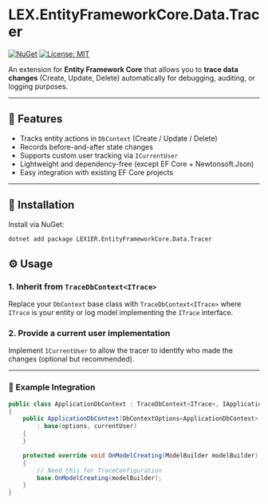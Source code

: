 ﻿# LEX.EntityFrameworkCore.Data.Tracer

[![NuGet](https://img.shields.io/nuget/v/LEX1ER.EntityFrameworkCore.Data.Tracer.svg)](https://www.nuget.org/packages/LEX1ER.EntityFrameworkCore.Data.Tracer/)
[![License: MIT](https://img.shields.io/badge/License-MIT-yellow.svg)](https://opensource.org/licenses/MIT)

An extension for **Entity Framework Core** that allows you to **trace data changes** (Create, Update, Delete) automatically for debugging, auditing, or logging purposes.

---

## 🚀 Features

- Tracks entity actions in `DbContext` (Create / Update / Delete)  
- Records before-and-after state changes  
- Supports custom user tracking via `ICurrentUser`  
- Lightweight and dependency-free (except EF Core + Newtonsoft.Json)  
- Easy integration with existing EF Core projects  

---

## 🧩 Installation

Install via NuGet:

```bash
dotnet add package LEX1ER.EntityFrameworkCore.Data.Tracer
```

## ⚙️ Usage

### 1. Inherit from `TraceDbContext<ITrace>`

Replace your `DbContext` base class with `TraceDbContext<ITrace>` where `ITrace` is your entity or log model implementing the `ITrace` interface.

### 2. Provide a current user implementation

Implement `ICurrentUser` to allow the tracer to identify who made the changes (optional but recommended).

---

### 🧩 Example Integration

```csharp
public class ApplicationDbContext : TraceDbContext<ITrace>, IApplicationDbContext
{
    public ApplicationDbContext(DbContextOptions<ApplicationDbContext> options, ICurrentUser currentUser)
        : base(options, currentUser)
    {
    }

    protected override void OnModelCreating(ModelBuilder modelBuilder)
    {
        // Need this for TraceConfiguration
        base.OnModelCreating(modelBuilder);
    }
}
```
